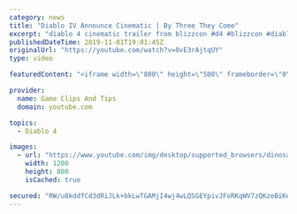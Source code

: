 ```yaml
---
category: news
title: "Diablo IV Announce Cinematic | By Three They Come"
excerpt: "diablo 4 cinematic trailer from blizzcon #d4 #blizzcon #diablo."
publishedDateTime: 2019-11-01T19:01:45Z
originalUrl: "https://youtube.com/watch?v=0vE3rAjtqUY"
type: video

featuredContent: "<iframe width=\"800\" height=\"500\" frameborder=\"0\" src=\"https://www.youtube.com/embed/0vE3rAjtqUY\" allow=\"accelerometer; autoplay; encrypted-media; gyroscope; picture-in-picture\" allowfullscreen></iframe>"

provider:
  name: Game Clips And Tips
  domain: youtube.com

topics:
  - Diablo 4

images:
  - url: "https://www.youtube.com/img/desktop/supported_browsers/dinosaur.png"
    width: 1200
    height: 800
    isCached: true

secured: "RW/u8kddfCd3dRiJLk+bkLwTGAMjI4wj4wLQSGEYpivJFoRKqWV7zQKzeBiKe1N2Tf/nZ/sUP1s80gJwalffNJzn7S0Q81oY4C9VFjKuBbLj0o+W+J4MYbYGFYHWlRIvDRT2hOj5Qw0UnV9h36Nqi53uYLkgvK2CfSQ4O9S5wrax85OxV7B2dSGEM09PWZie6KZkJNh2x2oFJ+3vAdFHBjDTO5rMxjdIbuROFeALWbymkRxKUlIcS067dvjLYP+wqPNtvKU1ZUoQNVFCgaYI/cLewWo4RhVzN0b43PgNVB2gHzQ6vR8r1Cxf3Tl9uujq6mesQpKHGn7XRe+UrDyjNUae3XjrG/U22K0Fi2xBBkWEn5L5lq/fQ9jvf1kczjC8GeECORrk3dnOjmBiIPucHg==;dkBFP/Z1A/n222aTwPWCmg=="
---
```


